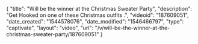 {
    "title": "Will be the winner at  the Christmas Sweater Party",
    "description": "Get Hooked on one of these Christmas outfits .",
    "videoid": "187609051",
    "date_created": "1544578076",
    "date_modified": "1546466797",
    "type": "captivate",
    "layout": "video",
    "url": "\/v\/will-be-the-winner-at-the-christmas-sweater-party\/187609051"
}